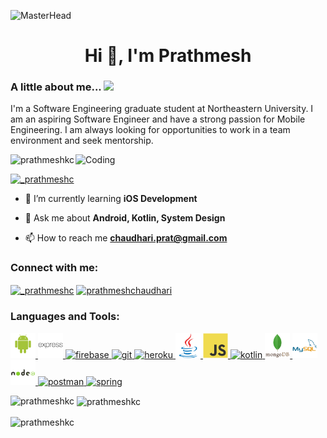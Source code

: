 ![MasterHead](https://miro.medium.com/v2/resize:fit:1400/format:webp/1*BgC0JblblUlFpBQDmZHuxQ.png)
<h1 align="center">Hi 👋, I'm Prathmesh</h1>
<h3 align="left">A little about me...  <img src="https://media.giphy.com/media/VgCDAzcKvsR6OM0uWg/giphy.gif" width="50"></h3>

<p align="left">I'm a Software Engineering graduate student at Northeastern University. I am an aspiring Software Engineer and have a strong passion for Mobile Engineering. I am always looking for opportunities to work in a team environment and seek mentorship.</p>

<img align="right" alt="Coding" width="400" src="https://cdn.dribbble.com/users/1162077/screenshots/3848914/programmer.gif">


<p align="left"> <img src="https://komarev.com/ghpvc/?username=prathmeshkc&label=Profile%20views&color=0e75b6&style=flat" alt="prathmeshkc" /> </p>


<p align="left"> <a href="https://twitter.com/_prathmeshc" target="_blank"><img src="https://img.shields.io/twitter/follow/_prathmeshc?logo=twitter&style=for-the-badge" alt="_prathmeshc" /></a> </p>

- 🌱 I’m currently learning **iOS Development**

- 💬 Ask me about **Android, Kotlin, System Design**

- 📫 How to reach me **chaudhari.prat@gmail.com**

<h3 align="left">Connect with me:</h3>
<p align="left">
<a href="https://twitter.com/_prathmeshc" target="blank"><img align="center" src="https://raw.githubusercontent.com/rahuldkjain/github-profile-readme-generator/master/src/images/icons/Social/twitter.svg" alt="_prathmeshc" height="30" width="40" /></a>
<a href="https://linkedin.com/in/prathmeshchaudhari" target="blank"><img align="center" src="https://raw.githubusercontent.com/rahuldkjain/github-profile-readme-generator/master/src/images/icons/Social/linked-in-alt.svg" alt="prathmeshchaudhari" height="30" width="40" /></a>
</p>

<h3 align="left">Languages and Tools:</h3>
<p align="left"> <a href="https://developer.android.com" target="_blank" rel="noreferrer"> <img src="https://raw.githubusercontent.com/devicons/devicon/master/icons/android/android-original-wordmark.svg" alt="android" width="40" height="40"/> </a> <a href="https://expressjs.com" target="_blank" rel="noreferrer"> <img src="https://raw.githubusercontent.com/devicons/devicon/master/icons/express/express-original-wordmark.svg" alt="express" width="40" height="40"/> </a> <a href="https://firebase.google.com/" target="_blank" rel="noreferrer"> <img src="https://www.vectorlogo.zone/logos/firebase/firebase-icon.svg" alt="firebase" width="40" height="40"/> </a> <a href="https://git-scm.com/" target="_blank" rel="noreferrer"> <img src="https://www.vectorlogo.zone/logos/git-scm/git-scm-icon.svg" alt="git" width="40" height="40"/> </a> <a href="https://heroku.com" target="_blank" rel="noreferrer"> <img src="https://www.vectorlogo.zone/logos/heroku/heroku-icon.svg" alt="heroku" width="40" height="40"/> </a> <a href="https://www.java.com" target="_blank" rel="noreferrer"> <img src="https://raw.githubusercontent.com/devicons/devicon/master/icons/java/java-original.svg" alt="java" width="40" height="40"/> </a> <a href="https://developer.mozilla.org/en-US/docs/Web/JavaScript" target="_blank" rel="noreferrer"> <img src="https://raw.githubusercontent.com/devicons/devicon/master/icons/javascript/javascript-original.svg" alt="javascript" width="40" height="40"/> </a> <a href="https://kotlinlang.org" target="_blank" rel="noreferrer"> <img src="https://www.vectorlogo.zone/logos/kotlinlang/kotlinlang-icon.svg" alt="kotlin" width="40" height="40"/> </a> <a href="https://www.mongodb.com/" target="_blank" rel="noreferrer"> <img src="https://raw.githubusercontent.com/devicons/devicon/master/icons/mongodb/mongodb-original-wordmark.svg" alt="mongodb" width="40" height="40"/> </a> <a href="https://www.mysql.com/" target="_blank" rel="noreferrer"> <img src="https://raw.githubusercontent.com/devicons/devicon/master/icons/mysql/mysql-original-wordmark.svg" alt="mysql" width="40" height="40"/> </a> <a href="https://nodejs.org" target="_blank" rel="noreferrer"> <img src="https://raw.githubusercontent.com/devicons/devicon/master/icons/nodejs/nodejs-original-wordmark.svg" alt="nodejs" width="40" height="40"/> </a> <a href="https://postman.com" target="_blank" rel="noreferrer"> <img src="https://www.vectorlogo.zone/logos/getpostman/getpostman-icon.svg" alt="postman" width="40" height="40"/> </a> <a href="https://spring.io/" target="_blank" rel="noreferrer"> <img src="https://www.vectorlogo.zone/logos/springio/springio-icon.svg" alt="spring" width="40" height="40"/> </a> </p>

<p><img align="left" src="https://github-readme-stats.vercel.app/api/top-langs?username=prathmeshkc&show_icons=true&locale=en&layout=compact" alt="prathmeshkc" /></p>

<p>&nbsp;<img align="center" src="https://github-readme-stats.vercel.app/api?username=prathmeshkc&show_icons=true&locale=en" alt="prathmeshkc" /></p>

<p><img align="center" src="https://github-readme-streak-stats.herokuapp.com/?user=prathmeshkc&" alt="prathmeshkc" /></p>

